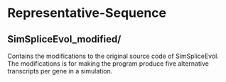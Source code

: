 # Representative-Sequence

## SimSpliceEvol_modified/
Contains the modifications to the original source code of SimSpliceEvol. The modifications is for making the program produce five alternative transcripts per gene in a simulation. 

